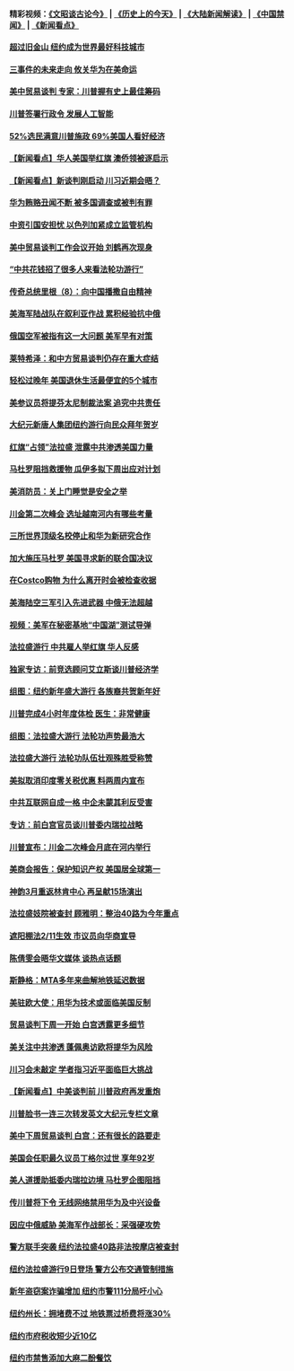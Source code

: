 #### 精彩视频：[《文昭谈古论今》](http://45.76.195.252/wenzhao) | [《历史上的今天》](http://45.76.195.252/today-in-history) | [《大陆新闻解读》](http://45.76.195.252/ntdtv-comedy) | [《中国禁闻》](http://45.76.195.252/ntdtv-news) | [《新闻看点》](http://45.76.195.252/news-insight) 

 #### [超过旧金山 纽约成为世界最好科技城市](../pages/nsc412/n11038537.md?t=02120631) 

#### [三事件的未来走向 攸关华为在美命运](../pages/nsc412/n11038473.md?t=02120631) 

#### [美中贸易谈判 专家：川普握有史上最佳筹码](../pages/nsc412/n11038534.md?t=02120631) 

#### [川普签署行政令 发展人工智能](../pages/nsc412/n11038189.md?t=02120631) 

#### [52%选民满意川普施政 69%美国人看好经济](../pages/nsc412/n11038428.md?t=02120631) 

#### [【新闻看点】华人美国举红旗 澳侨领被逐启示](../pages/nsc412/n11038210.md?t=02120631) 

#### [【新闻看点】新谈判刚启动 川习近期会晤？](../pages/nsc412/n11037934.md?t=02120631) 

#### [华为贿赂丑闻不断 被多国调查或被判有罪](../pages/nsc412/n11038028.md?t=02120631) 

#### [中资引国安担忧 以色列加紧成立监管机构](../pages/nsc412/n11037999.md?t=02120631) 

#### [美中贸易谈判工作会议开始 刘鹤再次现身](../pages/nsc412/n11037952.md?t=02120631) 

#### [“中共花钱招了很多人来看法轮功游行”](../pages/nsc412/n11035086.md?t=02120631) 

#### [传奇总统里根（8）：向中国播撒自由精神](../pages/nsc412/n11031942.md?t=02120631) 

#### [美海军陆战队在叙利亚作战 累积经验抗中俄](../pages/nsc412/n11037435.md?t=02120631) 

#### [俄国空军被指有这一大问题 美军早有对策](../pages/nsc412/n11036963.md?t=02120631) 

#### [莱特希泽：和中方贸易谈判仍存在重大症结](../pages/nsc412/n11036185.md?t=02120631) 

#### [轻松过晚年 美国退休生活最便宜的5个城市](../pages/nsc412/n11029797.md?t=02120631) 

#### [美参议员将提芬太尼制裁法案 追究中共责任](../pages/nsc412/n11036127.md?t=02120631) 

#### [大纪元新唐人集团纽约游行向民众拜年贺岁](../pages/nsc412/n11036091.md?t=02120631) 

#### [红旗“占领”法拉盛 泄露中共渗透美国力量](../pages/nsc412/n11035177.md?t=02120631) 

#### [马杜罗阻挡救援物 瓜伊多拟下周出应对计划](../pages/nsc412/n11035966.md?t=02120631) 

#### [美消防员：关上门睡觉是安全之举](../pages/nsc412/n11035932.md?t=02120631) 

#### [川金第二次峰会 选址越南河内有哪些考量](../pages/nsc412/n11034808.md?t=02120631) 

#### [三所世界顶级名校停止和华为新研究合作](../pages/nsc412/n11034829.md?t=02120631) 

#### [加大施压马杜罗 美国寻求新的联合国决议](../pages/nsc412/n11035619.md?t=02120631) 

#### [在Costco购物 为什么离开时会被检查收据](../pages/nsc412/n11029636.md?t=02120631) 

#### [美海陆空三军引入先进武器 中俄无法超越](../pages/nsc412/n11019720.md?t=02120631) 

#### [视频：美军在秘密基地“中国湖”测试导弹](../pages/nsc412/n11035439.md?t=02120631) 

#### [法拉盛游行 中共雇人举红旗 华人反感](../pages/nsc412/n11035206.md?t=02120631) 

#### [独家专访：前竞选顾问艾立斯谈川普经济学](../pages/nsc412/n11034992.md?t=02120631) 

#### [组图：纽约新年盛大游行 各族裔共贺新年好](../pages/nsc412/n11034920.md?t=02120631) 

#### [川普完成4小时年度体检 医生：非常健康](../pages/nsc412/n11034715.md?t=02120631) 

#### [组图：法拉盛大游行 法轮功声势最浩大](../pages/nsc412/n11034814.md?t=02120631) 

#### [法拉盛大游行 法轮功队伍壮观殊胜受称赞](../pages/nsc412/n11034852.md?t=02120631) 

#### [美拟取消印度零关税优惠 料两周内宣布](../pages/nsc412/n11034785.md?t=02120631) 

#### [中共互联网自成一格 中企未蒙其利反受害](../pages/nsc412/n11034725.md?t=02120631) 

#### [专访：前白宫官员谈川普委内瑞拉战略](../pages/nsc412/n11032742.md?t=02120631) 

#### [川普宣布：川金二次峰会月底在河内举行](../pages/nsc412/n11034200.md?t=02120631) 

#### [美商会报告：保护知识产权 美国居全球第一](../pages/nsc412/n11033507.md?t=02120631) 

#### [神韵3月重返林肯中心 再呈献15场演出](../pages/nsc412/n11033703.md?t=02120631) 

#### [法拉盛妓院被查封 顾雅明：整治40路为今年重点](../pages/nsc412/n11033697.md?t=02120631) 

#### [遮阳棚法2/11生效 市议员向华商宣导](../pages/nsc412/n11033711.md?t=02120631) 

#### [陈倩雯会晤华文媒体 谈热点话题](../pages/nsc412/n11033718.md?t=02120631) 

#### [斯静格：MTA多年来曲解地铁延迟数据](../pages/nsc412/n11033725.md?t=02120631) 

#### [美驻欧大使：用华为技术或面临美国反制](../pages/nsc412/n11033036.md?t=02120631) 

#### [贸易谈判下周一开始 白宫透露更多细节](../pages/nsc412/n11033359.md?t=02120631) 

#### [美关注中共渗透 蓬佩奥访欧将提华为风险](../pages/nsc412/n11032871.md?t=02120631) 

#### [川习会未敲定 学者指习近平面临巨大挑战](../pages/nsc412/n11032752.md?t=02120631) 

#### [【新闻看点】中美谈判前 川普政府再发重炮](../pages/nsc412/n11032676.md?t=02120631) 

#### [川普脸书一连三次转发英文大纪元专栏文章](../pages/nsc412/n11032874.md?t=02120631) 

#### [美中下周贸易谈判 白宫：还有很长的路要走](../pages/nsc412/n11032579.md?t=02120631) 

#### [美国会任职最久议员丁格尔过世 享年92岁](../pages/nsc412/n11032542.md?t=02120631) 

#### [美人道援助抵委内瑞拉边境 马杜罗企图阻挡](../pages/nsc412/n11032425.md?t=02120631) 

#### [传川普将下令 无线网络禁用华为及中兴设备](../pages/nsc412/n11031804.md?t=02120631) 

#### [因应中俄威胁 美海军作战部长：采强硬攻势](../pages/nsc412/n11032214.md?t=02120631) 

#### [警方联手突袭 纽约法拉盛40路非法按摩店被查封](../pages/nsc412/n11031874.md?t=02120631) 

#### [纽约法拉盛游行9日登场 警方公布交通管制措施](../pages/nsc412/n11031884.md?t=02120631) 

#### [新年盗窃案诈骗增加 纽约市警111分局吁小心](../pages/nsc412/n11031868.md?t=02120631) 

#### [纽约州长：拥堵费不过 地铁票过桥费将涨30%](../pages/nsc412/n11031922.md?t=02120631) 

#### [纽约市府税收短少近10亿](../pages/nsc412/n11031890.md?t=02120631) 

#### [纽约市禁售添加大麻二酚餐饮](../pages/nsc412/n11031907.md?t=02120631) 

